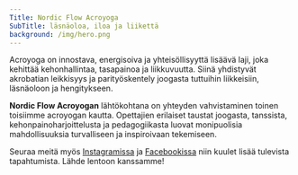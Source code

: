 ```yaml
---
Title: Nordic Flow Acroyoga
SubTitle: läsnäoloa, iloa ja liikettä
background: /img/hero.png
---
```

Acroyoga on innostava, energisoiva ja yhteisöllisyyttä lisäävä laji, joka kehittää kehonhallintaa, 
tasapainoa ja liikkuvuutta. Siinä yhdistyvät akrobatian leikkisyys ja parityöskentely joogasta 
tuttuihin liikkeisiin, läsnäoloon ja hengitykseen. 

**Nordic Flow Acroyogan** lähtökohtana on yhteyden vahvistaminen toinen toisiimme acroyogan kautta. 
Opettajien erilaiset taustat joogasta, tanssista, kehonpainoharjoittelusta ja pedagogiikasta 
luovat monipuolisia mahdollisuuksia turvalliseen ja inspiroivaan tekemiseen.

Seuraa meitä myös [Instagramissa](https://www.instagram.com/nordicflowacroyoga/) ja 
[Facebookissa](https://www.facebook.com/nordicflowacroyoga/) niin kuulet lisää tulevista tapahtumista. 
Lähde lentoon kanssamme!
